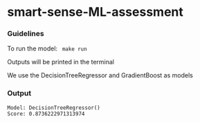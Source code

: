 # smart-sense-ML-assessment

### Guidelines

To run the model: ` make run`

Outputs will be printed in the terminal

We use the DecisionTreeRegressor and GradientBoost as models

### Output
```
Model: DecisionTreeRegressor() 
Score: 0.8736222971313974 
```